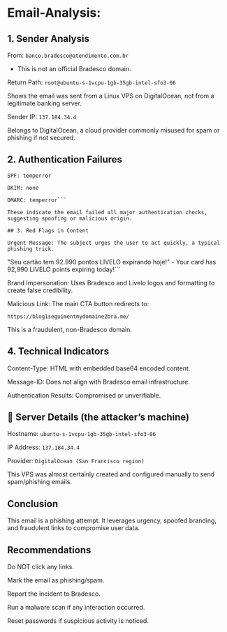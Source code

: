 # Email-Analysis:

## 1. Sender Analysis

From: ```banco.bradesco@atendimento.com.br```

- This is not an official Bradesco domain.

Return Path: ```root@ubuntu-s-1vcpu-1gb-35gb-intel-sfo3-06```

Shows the email was sent from a Linux VPS on DigitalOcean, not from a legitimate banking server.

Sender IP: ```137.184.34.4```

Belongs to DigitalOcean, a cloud provider commonly misused for spam or phishing if not secured.

## 2. Authentication Failures
```
SPF: temperror

DKIM: none

DMARC: temperror```

These indicate the email failed all major authentication checks, suggesting spoofing or malicious origin.

## 3. Red Flags in Content

Urgent Message: The subject urges the user to act quickly, a typical phishing trick.
```
"Seu cartão tem 92.990 pontos LIVELO expirando hoje!" -  Your card has 92,990 LIVELO points expiring today!```

Brand Impersonation: Uses Bradesco and Livelo logos and formatting to create false credibility.

Malicious Link: The main CTA button redirects to:
```
https://blog1seguimentmydomaine2bra.me/
```
This is a fraudulent, non-Bradesco domain.

## 4. Technical Indicators

Content-Type: HTML with embedded base64 encoded content.

Message-ID: Does not align with Bradesco email infrastructure.

Authentication Results: Compromised or unverifiable.

## 📍 Server Details (the attacker’s machine)
Hostname: ```ubuntu-s-1vcpu-1gb-35gb-intel-sfo3-06```

IP Address: ```137.184.34.4```

Provider: ```DigitalOcean (San Francisco region)```

This VPS was almost certainly created and configured manually to send spam/phishing emails.

## Conclusion

This email is a phishing attempt. It leverages urgency, spoofed branding, and fraudulent links to compromise user data.

## Recommendations

Do NOT click any links.

Mark the email as phishing/spam.

Report the incident to Bradesco.

Run a malware scan if any interaction occurred.

Reset passwords if suspicious activity is noticed.

